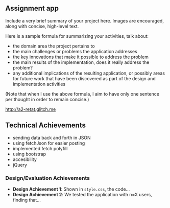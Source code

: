 ## Assignment app
Include a very brief summary of your project here.
Images are encouraged, along with concise, high-level text.

Here is a sample formula for summarizing your activities, talk about:
- the domain area the project pertains to
- the main challenges or problems the application addresses
- the key innovations that make it possible to address the problem
- the main results of the implementation, does it really address the problem?
- any additional implications of the resulting application, or possibly areas for future work that have been discovered as part of the design and implementation activities

(Note that when I use the above formula, I aim to have only one sentence per thought in order to remain concise.)

http://a2-retat.glitch.me

## Technical Achievements
- sending data back and forth in JSON
- using fetchJson for easier posting
- implemented fetch polyfill
- using bootstrap
- accesibility
- jQuery

### Design/Evaluation Achievements
- **Design Achievement 1**: Shown in `style.css`, the code...
- **Design Achievement 2**: We tested the application with n=X users, finding that...
